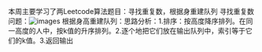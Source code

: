 本周主要学习了两Leetcode算法题目：寻找重复数，根据身重建队列
寻找重复数问题：![images]()
根据身高重建队列：思路分析：1.排序：按高度降序排列。在同一高度的人中，按k值的升序排列。2.逐个地把它们放在输出队列中，索引等于它们的k值。3.返回输出
